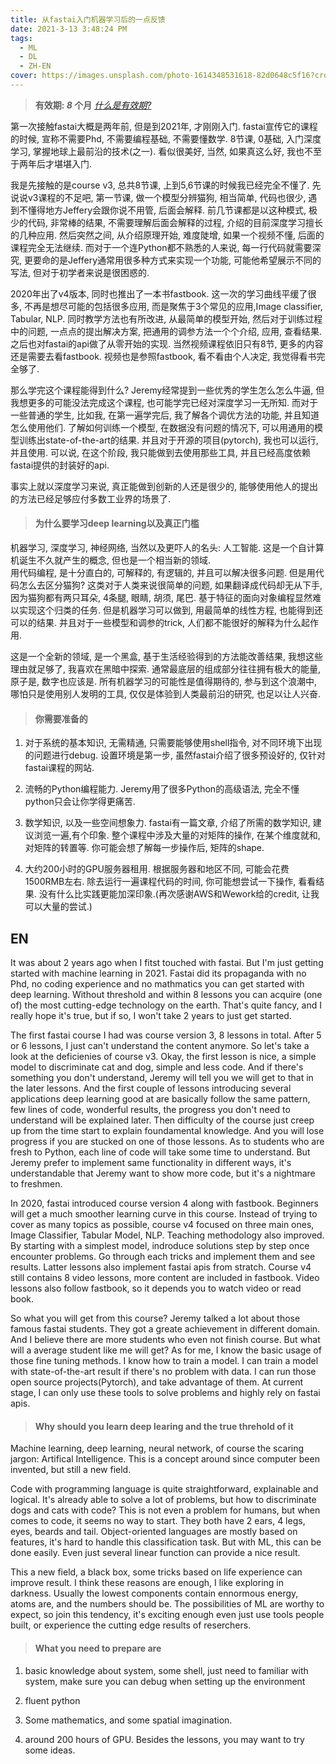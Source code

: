 ```yaml
---
title: 从fastai入门机器学习后的一点反馈
date: 2021-3-13 3:48:24 PM
tags:
  - ML
  - DL
  - ZH-EN
cover: https://images.unsplash.com/photo-1614348531618-82d0648c5f16?crop=entropy&cs=tinysrgb&fit=max&fm=jpg&ixid=Mnw0NTI1NXwwfDF8cmFuZG9tfHx8fHx8fHx8MTYxNTYyMTcwNg&ixlib=rb-1.2.1&q=80&w=1080
---
```


> **有效期: *8* 个月**  *[什么是有效期?](https://blog.timvel.com/2020/12/28/12-28-2020-a-description-of-the-validity-period/)*

第一次接触fastai大概是两年前, 但是到2021年, 才刚刚入门. fastai宣传它的课程的时候, 宣称不需要Phd, 不需要编程基础, 不需要懂数学. 8节课, 0基础, 入门深度学习, 掌握地球上最前沿的技术(之一). 看似很美好, 当然, 如果真这么好, 我也不至于两年后才堪堪入门.

我是先接触的是course v3, 总共8节课, 上到5,6节课的时候我已经完全不懂了. 先说说v3课程的不足吧, 第一节课, 做一个模型分辨猫狗, 相当简单, 代码也很少, 遇到不懂得地方Jeffery会跟你说不用管, 后面会解释. 前几节课都是以这种模式, 极少的代码, 非常棒的结果, 不需要理解后面会解释的过程, 介绍的目前深度学习擅长的几种应用. 然后突然之间, 从介绍原理开始, 难度陡增, 如果一个视频不懂, 后面的课程完全无法继续. 而对于一个连Python都不熟悉的人来说, 每一行代码就需要深究, 更要命的是Jeffery通常用很多种方式来实现一个功能, 可能他希望展示不同的写法, 但对于初学者来说是很困惑的.

2020年出了v4版本, 同时也推出了一本书fastbook. 这一次的学习曲线平缓了很多, 不再是想尽可能的包括很多应用, 而是聚焦于3个常见的应用,Image classifier, Tabular, NLP. 同时教学方法也有所改进, 从最简单的模型开始, 然后对于训练过程中的问题, 一点点的提出解决方案, 把通用的调参方法一个个介绍, 应用, 查看结果. 之后也对fastai的api做了从零开始的实现. 当然视频课程依旧只有8节, 更多的内容还是需要去看fastbook. 视频也是参照fastbook, 看不看由个人决定, 我觉得看书完全够了.

那么学完这个课程能得到什么? Jeremy经常提到一些优秀的学生怎么怎么牛逼, 但我想更多的可能没法完成这个课程, 也可能学完已经对深度学习一无所知. 而对于一些普通的学生, 比如我, 在第一遍学完后, 我了解各个调优方法的功能, 并且知道怎么使用他们. 了解如何训练一个模型, 在数据没有问题的情况下, 可以用通用的模型训练出state-of-the-art的结果. 并且对于开源的项目(pytorch), 我也可以运行, 并且使用. 可以说, 在这个阶段, 我只能做到去使用那些工具, 并且已经高度依赖fastai提供的封装好的api. 

事实上就以深度学习来说, 真正能做到创新的人还是很少的, 能够使用他人的提出的方法已经足够应付多数工业界的场景了.

> #### 为什么要学习deep learning以及真正门槛

机器学习, 深度学习, 神经网络, 当然以及更吓人的名头: 人工智能. 这是一个自计算机诞生不久就产生的概念, 但也是一个相当新的领域. </br>
用代码编程, 是十分直白的, 可解释的, 有逻辑的, 并且可以解决很多问题. 但是用代码怎么去区分猫狗? 这类对于人类来说很简单的问题, 如果翻译成代码却无从下手, 因为猫狗都有两只耳朵, 4条腿, 眼睛, 胡须, 尾巴. 基于特征的面向对象编程显然难以实现这个归类的任务. 但是机器学习可以做到, 用最简单的线性方程, 也能得到还可以的结果. 并且对于一些模型和调参的trick, 人们都不能很好的解释为什么起作用. 

这是一个全新的领域, 是一个黑盒, 基于生活经验得到的方法能改善结果, 我想这些理由就足够了, 我喜欢在黑暗中探索. 通常最底层的组成部分往往拥有极大的能量, 原子是, 数字也应该是. 所有机器学习的可能性是值得期待的, 参与到这个浪潮中, 哪怕只是使用别人发明的工具, 仅仅是体验到人类最前沿的研究, 也足以让人兴奋.

> #### 你需要准备的

1. 对于系统的基本知识, 无需精通, 只需要能够使用shell指令, 对不同环境下出现的问题进行debug. 设置环境是第一步, 虽然fastai介绍了很多预设好的, 仅针对fastai课程的网站.

2. 流畅的Python编程能力. Jeremy用了很多Python的高级语法, 完全不懂python只会让你学得更痛苦.

3. 数学知识, 以及一些空间想象力. fastai有一篇文章, 介绍了所需的数学知识, 建议浏览一遍,有个印象. 整个课程中涉及大量的对矩阵的操作, 在某个维度就和, 对矩阵的转置等. 你可能会想了解每一步操作后, 矩阵的shape.

4. 大约200小时的GPU服务器租用. 根据服务器和地区不同, 可能会花费1500RMB左右. 除去运行一遍课程代码的时间, 你可能想尝试一下操作, 看看结果. 没有什么比实践更能加深印象.(再次感谢AWS和Wework给的credit, 让我可以大量的尝试.)


## EN

It was about 2 years ago when I fitst touched with fastai. But I'm just getting started with machine learning in 2021. Fastai did its propaganda with no Phd, no coding experience and no mathmatics you can get started with deep learning. Without threshold and within 8 lessons you can acquire (one of) the most cutting-edge technology on the earth. That's quite fancy, and I really hope it's true, but if so, I won't take 2 years to just get started.

The first fastai course I had was course version 3, 8 lessons in total. After 5 or 6 lessons, I just can't understand the content anymore. So let's take a look at the deficienies of course v3. Okay, the first lesson is nice, a simple model to discriminate cat and dog, simple and less code. And if there's something you don't understand, Jeremy will tell you we will get to that in the later lessons. And the first couple of lessons introducing several applications deep learning good at are basically follow the same pattern, few lines of code, wonderful results, the progress you don't need to understand will be explained later. Then difficulty of the course just creep up from the time start to explain foundamental knowledge. And you will lose progress if you are stucked on one of those lessons. As to students who are fresh to Python, each line of code will take some time to understand. But Jeremy prefer to implement same functionality in different ways, it's understandable that Jeremy want to show more code, but it's a nightmare to freshmen.

In 2020, fastai introduced course version 4 along with fastbook. Beginners will get a much smoother learning curve in this course. Instead of trying to cover as many topics as possible, course v4 focused on three main ones, Image Classifier, Tabular Model, NLP. Teaching methodology also improved. By starting with a simplest model, indroduce solutions step by step once encounter problems. Go through each tricks and implement them and see results. Latter lessons also implement fastai apis from stratch. Course v4 still contains 8 video lessons, more content are included in fastbook. Video lessons also follow fastbook, so it depends you to watch video or read book.

So what you will get from this course? Jeremy talked a lot about those famous fastai students. They got a greate achievement in different domain. And I believe there are more students who even not finish course. But what will a average student like me will get? As for me, I know the basic usage of those fine tuning methods. I know how to train a model. I can train a model with state-of-the-art result if there's no problem with data. I can run those open source projects(Pytorch), and take advantage of them. At current stage, I can only use these tools to solve problems and highly rely on fastai apis.


> #### Why should you learn deep learing and the true threhold of it

Machine learning, deep learning, neural network, of course the scaring jargon: Artifical Intelligence. This is a concept around since computer been invented, but still a new field.

Code with programming language is quite straightforward, explainable and logical. It's already able to solve a lot of problems, but how to discriminate dogs and cats with code? This is not even a problem for humans, but when comes to code, it seems no way to start. They both have 2 ears, 4 legs, eyes, beards and tail. Object-oriented languages are mostly based on features, it's hard to handle this classification task. But with ML, this can be done easily. Even just several linear function can provide a nice result.

This a new field, a black box, some tricks based on life experience can improve result. I think these reasons are enough, I like exploring in darkness. Usually the lowest components contain ennormous energy, atoms are, and the numbers should be. The possibilities of ML are worthy to expect, so join this tendency, it's exciting enough even just use tools people built, or experience the cutting edge results of reserchers.

> #### What you need to prepare are

1. basic knowledge about system, some shell, just need to familiar with system, make sure you can debug when setting up the environment

2. fluent python

3. Some mathematics, and some spatial imagination.

4. around 200 hours of GPU. Besides the lessons, you may want to try some ideas.